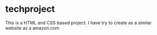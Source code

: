 # techproject
This is a HTML and CSS based project. I have try to create as a similar website as a amazon.com
